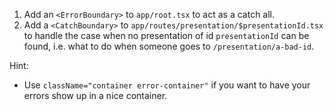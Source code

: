 1. Add an `<ErrorBoundary>` to `app/root.tsx` to act as a catch all.
2. Add a `<CatchBoundary>` to `app/routes/presentation/$presentationId.tsx` to
   handle the case when no presentation of id `presentationId` can be found, i.e.
   what to do when someone goes to `/presentation/a-bad-id`.

Hint:

- Use `className="container error-container"` if you want to have your errors show up in a nice
  container.
